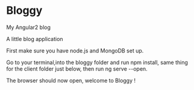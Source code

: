 # Bloggy
My Angular2 blog

A little blog application

First make sure you have node.js and MongoDB  set up.

Go to your terminal,into the bloggy folder and run npm install, same thing for the client folder just below, then run ng serve --open.

The browser should now open, welcome to Bloggy ! 
